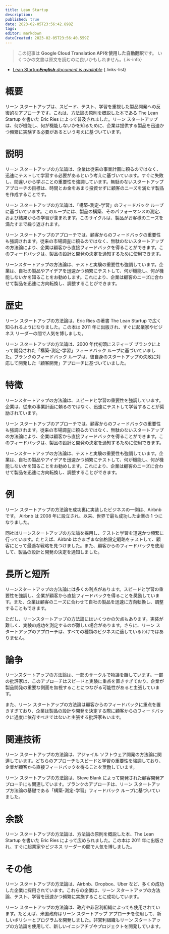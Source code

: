 ```yaml
---
title: Lean Startup
description: 
published: true
date: 2023-02-05T23:56:42.898Z
tags: 
editor: markdown
dateCreated: 2023-02-05T23:56:40.559Z
---
```


> この記事は **Google Cloud Translation APIを使用した自動翻訳**です。
いくつかの文書は原文を読むのに良いかもしれません。{.is-info}



- [Lean Startup***English** document is available*](/en/Knowledge-base/Dictionary/lean-startup)
{.links-list}


# 概要
リーン スタートアップは、スピード、テスト、学習を重視した製品開発への反復的なアプローチです。これは、方法論の原則を概説した本である The Lean Startup を書いた Eric Ries によって普及されました。リーン スタートアップは、何が機能し、何が機能しないかを知るために、企業は提供する製品を迅速かつ頻繁に実験する必要があるという考えに基づいています。

# 説明
リーン スタートアップの方法論は、企業は従来の事業計画に頼るのではなく、迅速にテストして学習する必要があるという考えに基づいています。すぐに失敗し、間違いから学ぶことの重要性を強調しています。無駄のないスタートアップ アプローチの目標は、時間とお金をあまり投資せずに顧客のニーズを満たす製品を作成することです。

リーン スタートアップの方法論は、「構築-測定-学習」のフィードバック ループに基づいています。このループには、製品の構築、そのパフォーマンスの測定、および結果からの学習が含まれます。このサイクルは、製品がお客様のニーズを満たすまで繰り返されます。

リーン スタートアップのアプローチでは、顧客からのフィードバックの重要性も強調されます。従来の市場調査に頼るのではなく、無駄のないスタートアップの方法論により、企業は顧客から直接フィードバックを得ることができます。このフィードバックは、製品の設計と開発の決定を通知するために使用できます。

リーンスタートアップの方法論は、テストと実験の重要性も強調しています。企業は、自社の製品やアイデアを迅速かつ頻繁にテストして、何が機能し、何が機能しないかを知ることをお勧めします。これにより、企業は顧客のニーズに合わせて製品を迅速に方向転換し、調整することができます。

# 歴史
リーン スタートアップの方法論は、Eric Ries の著書 The Lean Startup で広く知られるようになりました。この本は 2011 年に出版され、すぐに起業家やビジネス リーダーの間で人気を博しました。

リーン スタートアップの方法論は、2000 年代初頭にスティーブ ブランクによって開発された「構築-測定-学習」フィードバック ループに基づいていました。ブランクのフィードバック ループは、彼自身のスタートアップの失敗に対応して開発した「顧客開発」アプローチに基づいていました。

# 特徴
リーンスタートアップの方法論は、スピードと学習の重要性を強調しています。企業は、従来の事業計画に頼るのではなく、迅速にテストして学習することが奨励されています。

リーン スタートアップのアプローチでは、顧客からのフィードバックの重要性も強調されます。従来の市場調査に頼るのではなく、無駄のないスタートアップの方法論により、企業は顧客から直接フィードバックを得ることができます。このフィードバックは、製品の設計と開発の決定を通知するために使用できます。

リーンスタートアップの方法論は、テストと実験の重要性も強調しています。企業は、自社の製品やアイデアを迅速かつ頻繁にテストして、何が機能し、何が機能しないかを知ることをお勧めします。これにより、企業は顧客のニーズに合わせて製品を迅速に方向転換し、調整することができます。

# 例
リーン スタートアップの方法論を成功裏に実装したビジネスの一例は、Airbnb です。 Airbnb は 2008 年に設立され、以来、世界で最も成功した企業の 1 つになりました。

同社はリーンスタートアップの方法論を採用し、テストと学習を迅速かつ頻繁に行っています。たとえば、Airbnb はさまざまな価格設定戦略をテストして、顧客にとって最適な戦略を見つけました。また、顧客からのフィードバックを使用して、製品の設計と開発の決定を通知しました。

# 長所と短所
リーンスタートアップの方法論には多くの利点があります。スピードと学習の重要性を強調し、企業が顧客から直接フィードバックを得ることを奨励しています。また、企業は顧客のニーズに合わせて自社の製品を迅速に方向転換し、調整することもできます。

ただし、リーンスタートアップの方法論にはいくつかの欠点もあります。実装が難しく、実験の成功を測定するのが難しい場合があります。さらに、リーン スタートアップのアプローチは、すべての種類のビジネスに適しているわけではありません。

# 論争
リーンスタートアップの方法論は、一部のサークルで物議を醸しています。一部の批評家は、このアプローチはスピードと実験に重点を置きすぎており、企業が製品開発の重要な側面を無視することにつながる可能性があると主張しています。

また、リーン スタートアップの方法論は顧客からのフィードバックに重点を置きすぎており、企業は製品の設計や開発を決定する際に顧客からのフィードバックに過度に依存すべきではないと主張する批評家もいます。

# 関連技術
リーン スタートアップの方法論は、アジャイル ソフトウェア開発の方法論に関連しています。どちらのアプローチもスピードと学習の重要性を強調しており、企業が顧客から直接フィードバックを得ることを奨励しています。

リーン スタートアップの方法論は、Steve Blank によって開発された顧客開発アプローチにも関連しています。ブランクのアプローチは、リーン スタートアップ方法論の基礎である「構築-測定-学習」フィードバック ループに基づいていました。

# 余談
リーン スタートアップの方法論は、方法論の原則を概説した本、The Lean Startup を書いた Eric Ries によって広められました。この本は 2011 年に出版され、すぐに起業家やビジネス リーダーの間で人気を博しました。

# その他
リーン スタートアップの方法論は、Airbnb、Dropbox、Uber など、多くの成功した企業に採用されています。これらの企業は、リーン スタートアップの方法論、テスト、学習を迅速かつ頻繁に実施することに成功しています。

リーン スタートアップの方法論は、政府や非営利組織によっても使用されています。たとえば、米国政府はリーン スタートアップ アプローチを使用して、新しいポリシーとプログラムを開発しました。非営利組織もリーン スタートアップの方法論を使用して、新しいイニシアチブやプロジェクトを開発しています。